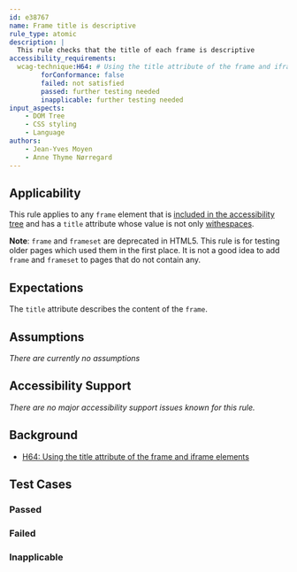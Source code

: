 ```yaml
---
id: e38767
name: Frame title is descriptive
rule_type: atomic
description: |
  This rule checks that the title of each frame is descriptive
accessibility_requirements:
  wcag-technique:H64: # Using the title attribute of the frame and iframe elements
		forConformance: false
		failed: not satisfied
		passed: further testing needed
		inapplicable: further testing needed
input_aspects:
	- DOM Tree
	- CSS styling
	- Language
authors:
	- Jean-Yves Moyen
	- Anne Thyme Nørregard
---
```


## Applicability

This rule applies to any `frame` element that is [included in the accessibility tree](#included-in-the-accessibility-tree) and has a `title` attribute whose value is not only [withespaces](#whitespace).

**Note**: `frame` and `frameset` are deprecated in HTML5. This rule is for testing older pages which used them in the first place. It is not a good idea to add `frame` and `frameset` to pages that do not contain any.

## Expectations

The `title` attribute describes the content of the `frame`.

## Assumptions

_There are currently no assumptions_

## Accessibility Support

_There are no major accessibility support issues known for this rule._

## Background

- [H64: Using the title attribute of the frame and iframe elements](https://www.w3.org/WAI/WCAG21/Techniques/html/H64)

## Test Cases

### Passed

### Failed

### Inapplicable
